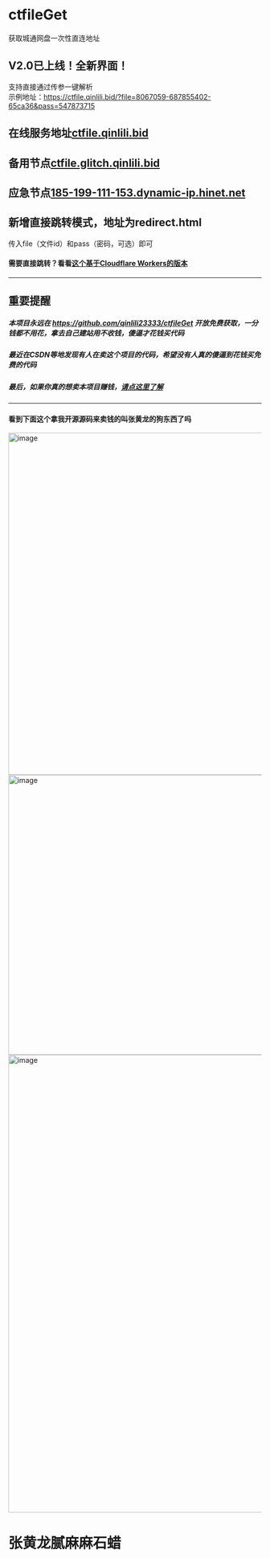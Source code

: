# ctfileGet
获取城通网盘一次性直连地址

## V2.0已上线！全新界面！
支持直接通过传参一键解析  
示例地址：https://ctfile.qinlili.bid/?file=8067059-687855402-65ca36&pass=547873715  


## 在线服务地址[ctfile.qinlili.bid](https://ctfile.qinlili.bid)  
## 备用节点[ctfile.glitch.qinlili.bid](https://ctfile.glitch.qinlili.bid)  
## 应急节点[185-199-111-153.dynamic-ip.hinet.net](http://185-199-111-153.dynamic-ip.hinet.net/)  

## 新增直接跳转模式，地址为redirect.html  
传入file（文件id）和pass（密码，可选）即可  

#### 需要直接跳转？看看[这个基于Cloudflare Workers的版本](https://github.com/qinlili23333/ctfile.Workers/)  
----
## 重要提醒
##### 本项目永远在 https://github.com/qinlili23333/ctfileGet 开放免费获取，一分钱都不用花，拿去自己建站用不收钱，傻逼才花钱买代码  
##### 最近在CSDN等地发现有人在卖这个项目的代码，希望没有人真的傻逼到花钱买免费的代码  
##### 最后，如果你真的想卖本项目赚钱，<a href="https://www.baidu.com/s?wd=%E5%AD%A4%E5%84%BF%E6%80%8E%E4%B9%88%E5%8A%9E%E6%88%B7%E5%8F%A3%E6%9C%AC">请点这里了解</a>  
----
#### 看到下面这个拿我开源源码来卖钱的叫张黄龙的狗东西了吗  
<img width="681" alt="image" src="https://user-images.githubusercontent.com/24567775/166144435-b61421ca-ea87-430a-a8af-a7db30caaa7d.png">  
<img width="557" alt="image" src="https://user-images.githubusercontent.com/24567775/166144451-a0b5aab3-29b8-4751-a4f9-f023f58ccd44.png">  
<img width="911" alt="image" src="https://user-images.githubusercontent.com/24567775/166144459-81e30c21-e45e-4e29-ad73-3961488a87a9.png">  

# 张黄龙腻麻麻石蜡  


